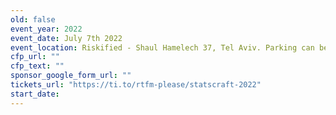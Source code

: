 ```yaml
---
old: false
event_year: 2022
event_date: July 7th 2022
event_location: Riskified - Shaul Hamelech 37, Tel Aviv. Parking can be found at Berkowitz St 7 or Henrietta Szold St 4, Tel Aviv-Yafo
cfp_url: ""
cfp_text: ""
sponsor_google_form_url: ""
tickets_url: "https://ti.to/rtfm-please/statscraft-2022"
start_date: 
---
```


